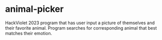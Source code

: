 # animal-picker
HackViolet 2023 program that has user input a picture of themselves and their favorite animal. Program searches for corresponding animal that best matches their emotion.
